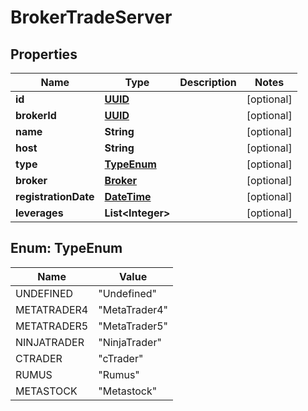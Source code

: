 
# BrokerTradeServer

## Properties
Name | Type | Description | Notes
------------ | ------------- | ------------- | -------------
**id** | [**UUID**](UUID.md) |  |  [optional]
**brokerId** | [**UUID**](UUID.md) |  |  [optional]
**name** | **String** |  |  [optional]
**host** | **String** |  |  [optional]
**type** | [**TypeEnum**](#TypeEnum) |  |  [optional]
**broker** | [**Broker**](Broker.md) |  |  [optional]
**registrationDate** | [**DateTime**](DateTime.md) |  |  [optional]
**leverages** | **List&lt;Integer&gt;** |  |  [optional]


<a name="TypeEnum"></a>
## Enum: TypeEnum
Name | Value
---- | -----
UNDEFINED | &quot;Undefined&quot;
METATRADER4 | &quot;MetaTrader4&quot;
METATRADER5 | &quot;MetaTrader5&quot;
NINJATRADER | &quot;NinjaTrader&quot;
CTRADER | &quot;cTrader&quot;
RUMUS | &quot;Rumus&quot;
METASTOCK | &quot;Metastock&quot;




